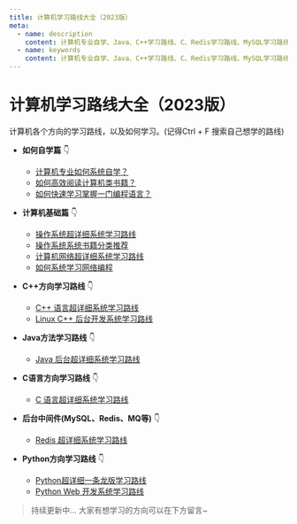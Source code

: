 ```yaml
---
title: 计算机学习路线大全（2023版）
meta:
  - name: description
    content: 计算机专业自学、Java、C++学习路线、C、Redis学习路线、MySQL学习路线、Python学习路线、如何学习计算机
  - name: keywords
    content: 计算机专业自学、Java、C++学习路线、C、Redis学习路线、MySQL学习路线、Python学习路线、如何学习计算机
--- 
```


# 计算机学习路线大全（2023版）

计算机各个方向的学习路线，以及如何学习。(记得Ctrl + F 搜索自己想学的路线)

- **如何自学篇** 👇
  - [计算机专业如何系统自学？](/roadmap/method/cs_self_learning.html)
  - [如何高效阅读计算机类书籍？](/roadmap/method/how_to_read_books.html)
  - [如何快速学习掌握一门编程语言？](/roadmap/method/learn_prog_language.html)

- **计算机基础篇** 👇
  - [操作系统超详细系统学习路线](/roadmap/basic/os.html)
  - [操作系统系统书籍分类推荐](/roadmap/basic/os_book.html)
  - [计算机网络超详细系统学习路线](/roadmap/basic/how_to_learn_networking.html)
  - [如何系统学习网络编程](/roadmap/basic/network_programming_learning_path.html)

- **C++方向学习路线** 👇
  - [C++ 语言超详细系统学习路线](/roadmap/cpp/how_to_learn_cpp.html)
  - [Linux C++ 后台开发系统学习路线](/roadmap/cpp/linux_cpp.html)

- **Java方法学习路线** 👇
  - [Java 后台超详细系统学习路线](/roadmap/java/java_web.html)

- **C语言方向学习路线** 👇
  - [C 语言超详细系统学习路线](/roadmap/c/how_to_learn_c.html)

- **后台中间件(MySQL、Redis、MQ等)** 👇
  - [Redis 超详细系统学习路线](/roadmap/backend_middleware/how_to_learn_redis.html)

- **Python方向学习路线** 👇
  - [Python超详细一条龙版学习路线](/roadmap/python/how_to_learn_python.html)
  - [Python Web 开发系统学习路线](/roadmap/python/python_web.html)

> 持续更新中... 大家有想学习的方向可以在下方留言~


